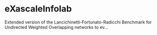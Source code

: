 # eXascaleInfolab
Extended version of the Lancichinetti-Fortunato-Radicchi Benchmark for Undirected Weighted Overlapping networks to ev…
